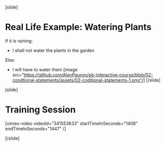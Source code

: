 [slide]
# Real Life Example: Watering Plants
If it is raining:

* I shall not water the plants in the garden

Else:

* I will have to water them
[image src="https://github.com/AlenPaunov/pb-interactive-course/blob/02-condtional-statements/assets/02-coditional-statements-1.png"/]
[/slide]

[slide]
# Training Session

[vimeo-video videoId="341553633" startTimeInSeconds="1408" endTimeInSeconds="1447" /]

[/slide]